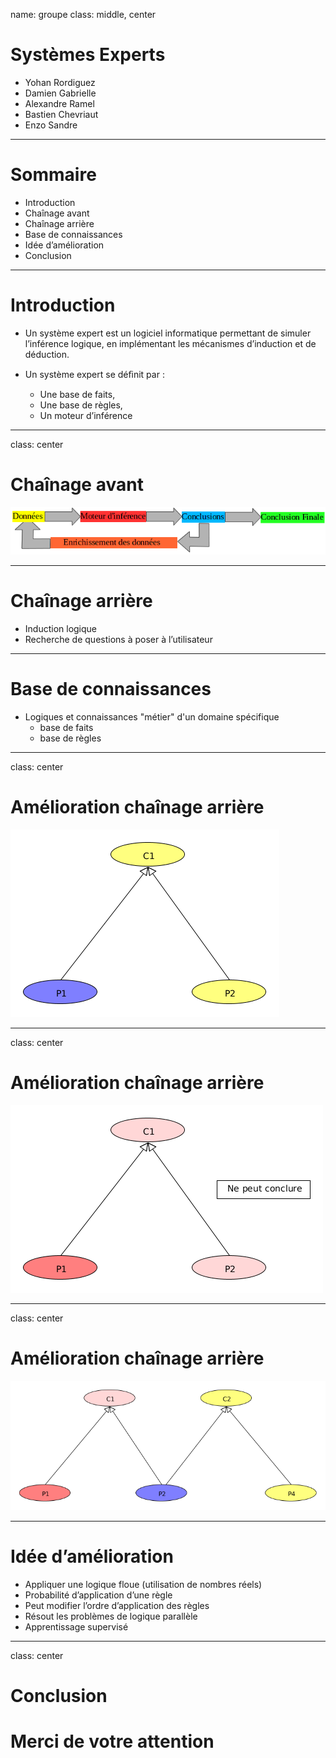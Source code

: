 name: groupe
class: middle, center

# Systèmes Experts

* Yohan Rordiguez
* Damien Gabrielle
* Alexandre Ramel
* Bastien Chevriaut
* Enzo Sandre

---

# Sommaire

* Introduction
* Chaînage avant
* Chaînage arrière
* Base de connaissances
* Idée d’amélioration
* Conclusion

---

# Introduction

* Un système expert est un logiciel informatique permettant de simuler l’inférence logique, en implémentant les mécanismes d’induction et de déduction.

* Un système expert se déﬁnit par : 
   * Une base de faits, 
   * Une base de règles, 
   * Un moteur d’inférence


---

class: center
# Chaînage avant

![image](5.png)

---

# Chaînage arrière

* Induction logique
* Recherche de questions à poser à l’utilisateur

---

# Base de connaissances

* Logiques et connaissances "métier" d'un domaine spécifique
    * base de faits
    * base de règles

---

class: center
# Amélioration chaînage arrière

![image](1.png)

---

class: center
# Amélioration chaînage arrière

![image](2.png)

---

class: center
# Amélioration chaînage arrière

![image](4.png)

---

# Idée d’amélioration

* Appliquer une logique floue (utilisation de nombres réels)
 * Probabilité d’application d’une règle
 * Peut modifier l’ordre d’application des règles
 * Résout les problèmes de logique parallèle
* Apprentissage supervisé

---
class: center
# Conclusion


# Merci de votre attention
